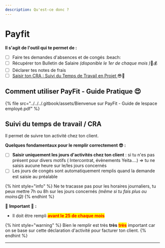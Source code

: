 ```yaml
---
description: Qu'est-ce donc ?
---
```


# Payfit

**Il s'agit de l'outil qui te permet de :**&#x20;

* [ ] Faire tes demandes d'absences et de congés :beach:
* [ ] Récupérer ton Bulletin de Salaire _(disponible le 1er de chaque mois )_🎉💰
* [ ] Déclarer tes notes de frais&#x20;
* [ ] [Saisir ton CRA : Suivi du Temps de Travail en Projet ](payfit.md#suivi-du-temps-de-travail)😎🚀

## **Comment utiliser PayFit - Guide Pratique 😍**

{% file src="../../../.gitbook/assets/Bienvenue sur PayFit - Guide de lespace employé.pdf" %}

## Suivi du temps de travail **/ CRA**

Il permet de suivre ton activité chez ton client.&#x20;

**Quelques fondamentaux pour le remplir correctement  😎 :**&#x20;

* [ ] **Saisir uniquement les jours d'activités chez ton client** : si tu n'es pas présent pour divers motifs ( Intercontrat, évènements Yeita....) => tu ne saisis aucune heure sur le/les jours concernés
* [ ] Les jours de congés sont automatiquement remplis quand la demande est saisie au préalable&#x20;

{% hint style="info" %}
Ne te tracasse pas pour les horaires journaliers, tu peux mettre 7h ou 8h sur les jours concernés _(même si tu fais plus ou moins😋)_&#x20;
{% endhint %}



🛑 **Important** 🛑  **:**&#x20;

* Il doit être rempli <mark style="color:red;">**avant le 25 de chaque mois**</mark>

{% hint style="warning" %}
Bien le remplir est très **très** <mark style="color:red;">**très**</mark> important car on se base sur cette déclaration d'activité pour facturer ton client.&#x20;
{% endhint %}

****
